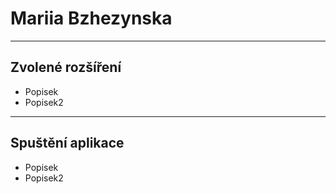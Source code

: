 # Mariia Bzhezynska
---
## Zvolené rozšíření
- Popisek
- Popisek2
---
## Spuštění aplikace

- Popisek
- Popisek2